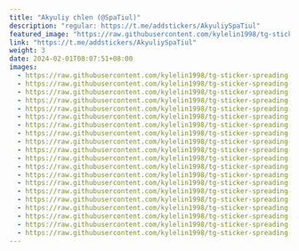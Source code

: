 ```yaml
---
title: "Akyuliy chlen (@SpaTiul)"
description: "regular: https://t.me/addstickers/AkyuliySpaTiul"
featured_image: "https://raw.githubusercontent.com/kylelin1998/tg-sticker-spreading-worldwide-images/main/img/c06d7128-5310-43b5-bd8e-381b8e5acbc9.jpg"
link: "https://t.me/addstickers/AkyuliySpaTiul"
weight: 3
date: 2024-02-01T08:07:51+08:00
images:
  - https://raw.githubusercontent.com/kylelin1998/tg-sticker-spreading-worldwide-images/main/img/c06d7128-5310-43b5-bd8e-381b8e5acbc9.jpg
  - https://raw.githubusercontent.com/kylelin1998/tg-sticker-spreading-worldwide-images/main/img/9ea29d06-3e9e-4d5a-abca-82b9d3f35ddd.jpg
  - https://raw.githubusercontent.com/kylelin1998/tg-sticker-spreading-worldwide-images/main/img/4987ad49-2af0-4c71-8e45-3bae6b1222ec.jpg
  - https://raw.githubusercontent.com/kylelin1998/tg-sticker-spreading-worldwide-images/main/img/4b48c315-44a5-4eb6-a74f-65e090c7e45e.jpg
  - https://raw.githubusercontent.com/kylelin1998/tg-sticker-spreading-worldwide-images/main/img/5d98a4f8-5a8f-40ea-8b7d-eccb0899d188.jpg
  - https://raw.githubusercontent.com/kylelin1998/tg-sticker-spreading-worldwide-images/main/img/8bfda1fc-1dd6-4bc0-aaa2-be745d2f1431.jpg
  - https://raw.githubusercontent.com/kylelin1998/tg-sticker-spreading-worldwide-images/main/img/3460ea5d-16ae-4755-8727-a06ed867b014.jpg
  - https://raw.githubusercontent.com/kylelin1998/tg-sticker-spreading-worldwide-images/main/img/e744facf-c3dd-4bc7-8006-1cecc970d08a.jpg
  - https://raw.githubusercontent.com/kylelin1998/tg-sticker-spreading-worldwide-images/main/img/457d1120-927d-497c-adac-8b355d47271a.jpg
  - https://raw.githubusercontent.com/kylelin1998/tg-sticker-spreading-worldwide-images/main/img/ef362a1b-6f84-4a2e-bbdb-6a8731b7852d.jpg
  - https://raw.githubusercontent.com/kylelin1998/tg-sticker-spreading-worldwide-images/main/img/4ba308d7-b7f9-4d2a-b4f8-b6b33423fbd2.jpg
  - https://raw.githubusercontent.com/kylelin1998/tg-sticker-spreading-worldwide-images/main/img/b1325f96-4236-421e-bce7-256935312290.jpg
  - https://raw.githubusercontent.com/kylelin1998/tg-sticker-spreading-worldwide-images/main/img/e1b1a5e5-d6bc-4de0-b67e-3394bbc10cff.jpg
  - https://raw.githubusercontent.com/kylelin1998/tg-sticker-spreading-worldwide-images/main/img/24d2a8f3-1868-4189-953a-ba41b10e0f65.jpg
  - https://raw.githubusercontent.com/kylelin1998/tg-sticker-spreading-worldwide-images/main/img/5094b6e2-a28d-4ec4-8c79-0a985a4c6fc7.jpg
  - https://raw.githubusercontent.com/kylelin1998/tg-sticker-spreading-worldwide-images/main/img/8041fa76-828e-4137-991c-be50c1dbb540.jpg
  - https://raw.githubusercontent.com/kylelin1998/tg-sticker-spreading-worldwide-images/main/img/feea5577-0a10-4665-b964-2a87fa7be9bc.jpg
  - https://raw.githubusercontent.com/kylelin1998/tg-sticker-spreading-worldwide-images/main/img/884e4edd-f8de-452c-9459-69ffd6041cce.jpg
  - https://raw.githubusercontent.com/kylelin1998/tg-sticker-spreading-worldwide-images/main/img/c4f8ba15-2412-4a69-b9e5-1b8417bb8db8.jpg
  - https://raw.githubusercontent.com/kylelin1998/tg-sticker-spreading-worldwide-images/main/img/b1784ce5-ca4a-4d5a-8ce8-e6a69d4655ba.jpg
---
```

